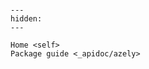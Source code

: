 ```{include} ../README.md
```

```{toctree}
---
hidden:
---

Home <self>
Package guide <_apidoc/azely>
```
